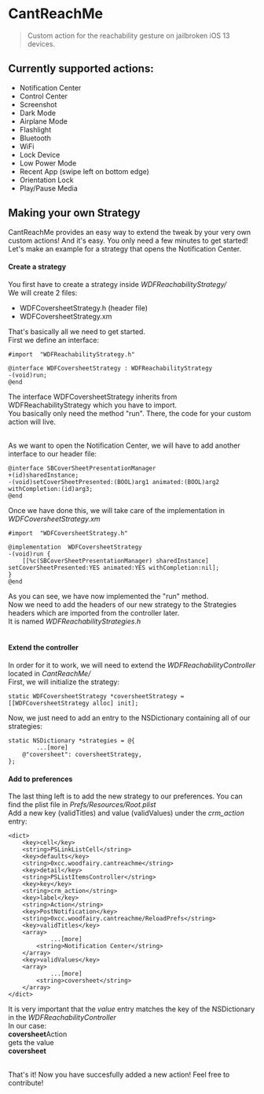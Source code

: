 # CantReachMe

> Custom action for the reachability gesture on jailbroken iOS 13 devices.

## Currently supported actions:
 - Notification Center
 - Control Center
 - Screenshot
 - Dark Mode
 - Airplane Mode
 - Flashlight
 - Bluetooth
 - WiFi
 - Lock Device
 - Low Power Mode
 - Recent App (swipe left on bottom edge)
 - Orientation Lock
 - Play/Pause Media


## Making your own Strategy

CantReachMe provides an easy way to extend the tweak by your very own custom actions! And it's easy. You only need a few minutes to get started!
Let's make an example for a strategy that opens the Notification Center.<br>

#### Create a strategy
You first have to create a strategy inside *WDFReachabilityStrategy/*<br>
We will create 2 files:<br>
 - WDFCoversheetStrategy.h (header file)
 - WDFCoversheetStrategy.xm

That's basically all we need to get started.<br>
First we define an interface:

    #import  "WDFReachabilityStrategy.h"
    
    @interface WDFCoversheetStrategy : WDFReachabilityStrategy
    -(void)run;
    @end
The interface WDFCoversheetStrategy inherits from WDFReachabilityStrategy which you have to import.<br>
You basically only need the method "run". There, the code for your custom action will live.<br><br>

As we want to open the Notification Center, we will have to add another interface to our header file:

    @interface SBCoverSheetPresentationManager
    +(id)sharedInstance;
    -(void)setCoverSheetPresented:(BOOL)arg1 animated:(BOOL)arg2 withCompletion:(id)arg3;
    @end
Once we have done this, we will take care of the implementation in *WDFCoversheetStrategy.xm*

    #import  "WDFCoversheetStrategy.h"
    
    @implementation  WDFCoversheetStrategy
    -(void)run {
	    [[%c(SBCoverSheetPresentationManager) sharedInstance] setCoverSheetPresented:YES animated:YES withCompletion:nil];
    }
    @end
As you can see, we have now implemented the "run" method. <br>
Now we need to add the headers of our new strategy to the Strategies headers which are imported from the controller later.<br>
It is named *WDFReachabilityStrategies.h*<br><br>
#### Extend the controller
In order for it to work, we will need to extend the *WDFReachabilityController* located in *CantReachMe/*<br>
First, we will initialize the strategy:

    static WDFCoversheetStrategy *coversheetStrategy = [[WDFCoversheetStrategy alloc] init];

Now, we just need to add an entry to the NSDictionary containing all of our strategies:

    static NSDictionary *strategies = @{
            ...[more]
        @"coversheet": coversheetStrategy,
    };

#### Add to preferences
The last thing left is to add the new strategy to our preferences. You can find the plist file in *Prefs/Resources/Root.plist*<br>
Add a new key (validTitles) and value (validValues) under the *crm_action* entry:

    <dict>
	    <key>cell</key>
	    <string>PSLinkListCell</string>
	    <key>defaults</key>
	    <string>0xcc.woodfairy.cantreachme</string>
	    <key>detail</key>
	    <string>PSListItemsController</string>
	    <key>key</key>
	    <string>crm_action</string>
	    <key>label</key>
	    <string>Action</string>
	    <key>PostNotification</key>
	    <string>0xcc.woodfairy.cantreachme/ReloadPrefs</string>
	    <key>validTitles</key>
	    <array>
			    ...[more]
            <string>Notification Center</string>
	    </array>
	    <key>validValues</key>
	    <array>
			    ...[more]
            <string>coversheet</string>
	    </array>
    </dict>
It is very important that the *value* entry matches the key of the NSDictionary in the *WDFReachabilityController*<br>
In our case:<br>
**coversheet**Action<br>
gets the value <br>
**coversheet**<br><br>

That's it! Now you have succesfully added a new action! Feel free to contribute!